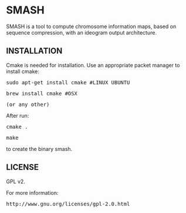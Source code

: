 # SMASH #
SMASH is a tool to compute chromosome information maps, based on sequence compression, with an ideogram output architecture. 

## INSTALLATION ##
Cmake is needed for installation. Use an appropriate packet manager to install cmake:
<pre>sudo apt-get install cmake #LINUX UBUNTU</pre>
<pre>brew install cmake #OSX</pre>
<pre>(or any other)</pre>

After run:
<pre>cmake .</pre>
<pre>make</pre>
to create the binary smash.

## LICENSE ##

GPL v2. 

For more information:
<pre>http://www.gnu.org/licenses/gpl-2.0.html</pre>

